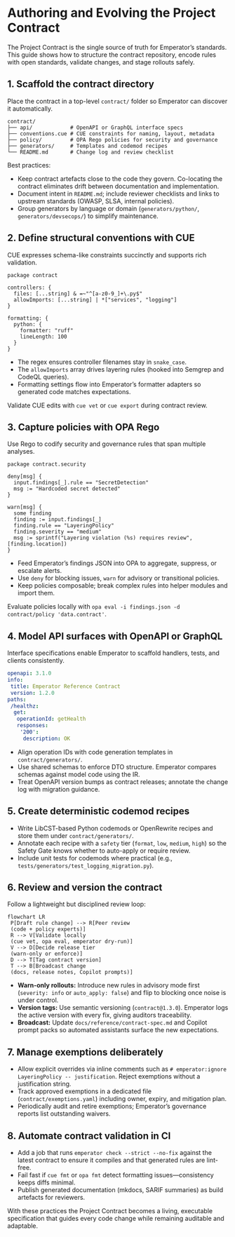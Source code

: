 # Authoring and Evolving the Project Contract

The Project Contract is the single source of truth for Emperator’s standards. This guide shows how to structure the contract repository, encode rules with open standards, validate changes, and stage rollouts safely.

## 1. Scaffold the contract directory

Place the contract in a top-level `contract/` folder so Emperator can discover it automatically.

```text
contract/
├── api/            # OpenAPI or GraphQL interface specs
├── conventions.cue # CUE constraints for naming, layout, metadata
├── policy/         # OPA Rego policies for security and governance
├── generators/     # Templates and codemod recipes
└── README.md       # Change log and review checklist
```

Best practices:

- Keep contract artefacts close to the code they govern. Co-locating the contract eliminates drift between documentation and implementation.
- Document intent in `README.md`; include reviewer checklists and links to upstream standards (OWASP, SLSA, internal policies).
- Group generators by language or domain (`generators/python/`, `generators/devsecops/`) to simplify maintenance.

## 2. Define structural conventions with CUE

CUE expresses schema-like constraints succinctly and supports rich validation.

```cue title="contract/conventions.cue"
package contract

controllers: {
  files: [...string] & =~"^[a-z0-9_]+\.py$"
  allowImports: [...string] | *["services", "logging"]
}

formatting: {
  python: {
    formatter: "ruff"
    lineLength: 100
  }
}
```

- The regex ensures controller filenames stay in `snake_case`.
- The `allowImports` array drives layering rules (hooked into Semgrep and CodeQL queries).
- Formatting settings flow into Emperator’s formatter adapters so generated code matches expectations.

Validate CUE edits with `cue vet` or `cue export` during contract review.

## 3. Capture policies with OPA Rego

Use Rego to codify security and governance rules that span multiple analyses.

```rego title="contract/policy/rules.rego"
package contract.security

deny[msg] {
  input.findings[_].rule == "SecretDetection"
  msg := "Hardcoded secret detected"
}

warn[msg] {
  some finding
  finding := input.findings[_]
  finding.rule == "LayeringPolicy"
  finding.severity == "medium"
  msg := sprintf("Layering violation (%s) requires review", [finding.location])
}
```

- Feed Emperator’s findings JSON into OPA to aggregate, suppress, or escalate alerts.
- Use `deny` for blocking issues, `warn` for advisory or transitional policies.
- Keep policies composable; break complex rules into helper modules and import them.

Evaluate policies locally with `opa eval -i findings.json -d contract/policy 'data.contract'`.

## 4. Model API surfaces with OpenAPI or GraphQL

Interface specifications enable Emperator to scaffold handlers, tests, and clients consistently.

```yaml title="contract/api/openapi.yaml"
openapi: 3.1.0
info:
 title: Emperator Reference Contract
 version: 1.2.0
paths:
 /healthz:
  get:
   operationId: getHealth
   responses:
    '200':
     description: OK
```

- Align operation IDs with code generation templates in `contract/generators/`.
- Use shared schemas to enforce DTO structure. Emperator compares schemas against model code using the IR.
- Treat OpenAPI version bumps as contract releases; annotate the change log with migration guidance.

## 5. Create deterministic codemod recipes

- Write LibCST-based Python codemods or OpenRewrite recipes and store them under `contract/generators/`.
- Annotate each recipe with a `safety` tier (`format`, `low`, `medium`, `high`) so the Safety Gate knows whether to auto-apply or require review.
- Include unit tests for codemods where practical (e.g., `tests/generators/test_logging_migration.py`).

## 6. Review and version the contract

Follow a lightweight but disciplined review loop:

```mermaid
flowchart LR
 P[Draft rule change] --> R[Peer review
 (code + policy experts)]
 R --> V[Validate locally
 (cue vet, opa eval, emperator dry-run)]
 V --> D[Decide release tier
 (warn-only or enforce)]
 D --> T[Tag contract version]
 T --> B[Broadcast change
 (docs, release notes, Copilot prompts)]
```

- **Warn-only rollouts:** Introduce new rules in advisory mode first (`severity: info` or `auto_apply: false`) and flip to blocking once noise is under control.
- **Version tags:** Use semantic versioning (`contract@1.3.0`). Emperator logs the active version with every fix, giving auditors traceability.
- **Broadcast:** Update `docs/reference/contract-spec.md` and Copilot prompt packs so automated assistants surface the new expectations.

## 7. Manage exemptions deliberately

- Allow explicit overrides via inline comments such as `# emperator:ignore LayeringPolicy -- justification`. Reject exemptions without a justification string.
- Track approved exemptions in a dedicated file (`contract/exemptions.yaml`) including owner, expiry, and mitigation plan.
- Periodically audit and retire exemptions; Emperator’s governance reports list outstanding waivers.

## 8. Automate contract validation in CI

- Add a job that runs `emperator check --strict --no-fix` against the latest contract to ensure it compiles and that generated rules are lint-free.
- Fail fast if `cue fmt` or `opa fmt` detect formatting issues—consistency keeps diffs minimal.
- Publish generated documentation (mkdocs, SARIF summaries) as build artefacts for reviewers.

With these practices the Project Contract becomes a living, executable specification that guides every code change while remaining auditable and adaptable.
